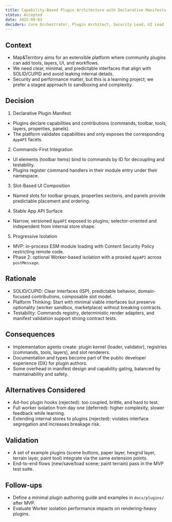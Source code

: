 ```yaml
---
title: Capability-Based Plugin Architecture with Declarative Manifests
status: Accepted
date: 2025-09-03
deciders: Core Orchestrator, Plugin Architect, Security Lead, UI Lead
---
```


## Context

- Map&Territory aims for an extensible platform where community plugins can add tools, layers, UI, and workflows.
- We need clear, minimal, and predictable interfaces that align with SOLID/CUPID and avoid leaking internal details.
- Security and performance matter, but this is a learning project; we prefer a staged approach to sandboxing and complexity.

## Decision

1) Declarative Plugin Manifest
- Plugins declare capabilities and contributions (commands, toolbar, tools, layers, properties, panels).
- The platform validates capabilities and only exposes the corresponding `AppAPI` facets.

2) Commands-First Integration
- UI elements (toolbar items) bind to commands by ID for decoupling and testability.
- Plugins register command handlers in their module entry under their namespace.

3) Slot-Based UI Composition
- Named slots for toolbar groups, properties sections, and panels provide predictable placement and ordering.

4) Stable App API Surface
- Narrow, versioned `AppAPI` exposed to plugins; selector-oriented and independent from internal store shape.

5) Progressive Isolation
- MVP: in-process ESM module loading with Content Security Policy restricting remote code.
- Phase 2: optional Worker-based isolation with a proxied `AppAPI` across `postMessage`.

## Rationale

- SOLID/CUPID: Clear interfaces (ISP), predictable behavior, domain-focused contributions, composable slot model.
- Platform Thinking: Start with minimal viable interfaces but preserve optionality (worker sandbox, marketplace) without breaking contracts.
- Testability: Commands registry, deterministic render adapters, and manifest validation support strong contract tests.

## Consequences

- Implementation agents create: plugin kernel (loader, validator), registries (commands, tools, layers), and slot renderers.
- Documentation and types become part of the public developer experience (DX) for plugin authors.
- Some overhead in manifest design and capability gating, balanced by maintainability and safety.

## Alternatives Considered

- Ad-hoc plugin hooks (rejected): too coupled, brittle, and hard to test.
- Full worker isolation from day one (deferred): higher complexity, slower feedback while learning.
- Extending internal stores to plugins (rejected): violates interface segregation and increases breakage risk.

## Validation

- A set of example plugins (scene buttons, paper layer, hexgrid layer, terrain layer, paint tool) integrate via the same extension points.
- End-to-end flows (new/save/load scene; paint terrain) pass in the MVP test suite.

## Follow-ups

- Define a minimal plugin authoring guide and examples in `docs/plugins/` after MVP.
- Evaluate Worker isolation performance impacts on rendering-heavy plugins.

